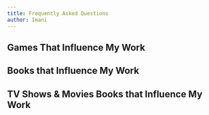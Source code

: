 ```yaml
---
title: Frequently Asked Questions
author: Imani
---
```


## Games That Influence My Work

## Books that Influence My Work

## TV Shows & Movies Books that Influence My Work